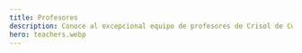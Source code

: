 ```yaml
---
title: Profesores
description: Conoce al excepcional equipo de profesores de Crisol de Cuerda. Músicos y docentes de primer nivel especializados en música tradicional de cuerda para violín, viola, violonchelo, flauta y bouzouki.
hero: teachers.webp
---
```

